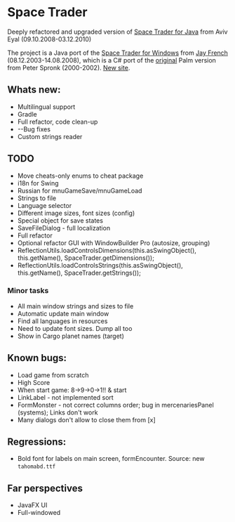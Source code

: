 # Space Trader

Deeply refactored and upgraded version of [Space Trader for Java](https://sourceforge.net/projects/spacetraderjava/files/Space%20Trader%20Java/Version%201.12/) from Aviv Eyal (09.10.2008-03.12.2010)

The project is a Java port of the [Space Trader for Windows](https://sourceforge.net/projects/spacetraderwin) from [Jay French](http://web.archive.org/web/20040212092717/http://www.frenchfryz.com:80/jay/spacetrader/home.php) (08.12.2003-14.08.2008), which is a C# port of the [original](http://ticc.uvt.nl/~pspronck/spacetrader/STFrames.html) Palm version from Peter Spronk (2000-2002). [New site](https://www.spronck.net/spacetrader/).


## Whats new:

* Multilingual support
* Gradle
* Full refactor, code clean-up
* --Bug fixes
* Custom strings reader

## TODO

* Move cheats-only enums to cheat package
* i18n for Swing
* Russian for mnuGameSave/mnuGameLoad
* Strings to file
* Language selector
* Different image sizes, font sizes (config)
* Special object for save states
* SaveFileDialog - full localization
* Full refactor
* Optional refactor GUI with WindowBuilder Pro (autosize, grouping)
* ReflectionUtils.loadControlsDimensions(this.asSwingObject(), this.getName(), SpaceTrader.getDimensions());
* ReflectionUtils.loadControlsStrings(this.asSwingObject(), this.getName(), SpaceTrader.getStrings());

### Minor tasks

* All main window strings and sizes to file
* Automatic update main window
* Find all languages in resources
* Need to update font sizes. Dump all too
* Show in Cargo planet names (target)

## Known bugs:

* Load game from scratch
* High Score
* When start game: 8->9->0->1!! & start
* LinkLabel - not implemented sort
* FormMonster - not correct columns order; bug in mercenariesPanel (systems); Links don't work
* Many dialogs don't allow to close them from [x]

## Regressions:

* Bold font for labels on main screen, formEncounter. Source: new `tahomabd.ttf`

## Far perspectives

* JavaFX UI
* Full-windowed

